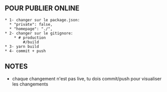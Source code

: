 ## POUR PUBLIER ONLINE
    * 1- changer sur le package.json:
      * "private": false,
      * "homepage": "./",
    * 2- changer sur le gitignore:
        * # production
            #/build
    * 3- yarn build
    * 4- commit + push

## NOTES
 * chaque changement n'est pas live, tu dois commit/push pour visualiser les changements